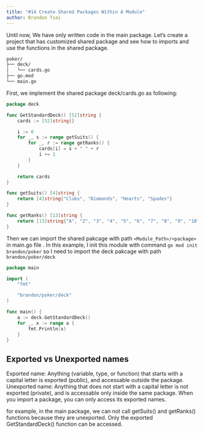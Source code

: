 ```yaml
---
title: "#14 Create Shared Packages Within A Module"
author: Brandon Tsai
---
```


Until now, We have only written code in the main package.
Let’s create a project that has customized shared package and see how to imports and use the functions in the shared package.


```bash
poker/
├── deck/
│   └── cards.go
├── go.mod
└── main.go
```

First, we implement the shared package deck/cards.go as following:

```go
package deck

func GetStandardDeck() [52]string {
	cards := [52]string{}

	i := 0
	for _, s := range getSuits() {
		for _, r := range getRanks() {
			cards[i] = s + " " + r
			i += 1
		}
	}

	return cards
}

func getSuits() [4]string {
	return [4]string{"Clubs", "Diamonds", "Hearts", "Spades"}
}

func getRanks() [13]string {
	return [13]string{"A", "2", "3", "4", "5", "6", "7", "8", "9", "10", "J", "Q", "K"}
}


```

Then we can import the shared pakcage with path `<Module_Path>/<package>` in main.go file .
In this example, I init this module with command `go mod init brandon/poker`
so I need to import the deck pakcage with path `brandon/poker/deck`

```go
package main

import (
	"fmt"

	"brandon/poker/deck"
)

func main() {
	a := deck.GetStandardDeck()
	for _, x := range a {
		fmt.Println(x)
	}
}

```

Exported vs Unexported names
----------------------------

Exported name: Anything (variable, type, or function) that starts with a capital letter is exported (public), and accessable outside the package.
Unexported name: Anything that does not start with a capital letter is not exported (private), and is accessable only inside the same package.
When you import a package, you can only access its exported names.

for example, in the main package, we can not call getSuits() and getRanks() functions because they are unexported. Only the exported GetStandardDeck() function can be accessed.

